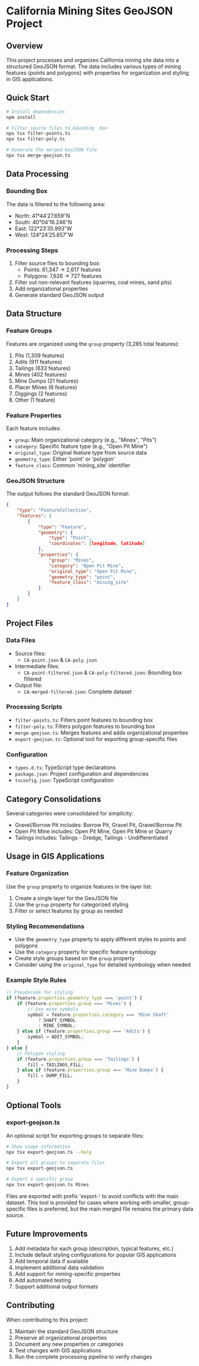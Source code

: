 # California Mining Sites GeoJSON Project

## Overview
This project processes and organizes California mining site data into a structured GeoJSON format. The data includes various types of mining features (points and polygons) with properties for organization and styling in GIS applications.

## Quick Start
```bash
# Install dependencies
npm install

# Filter source files to bounding  box
npx tsx filter-points.ts
npx tsx filter-poly.ts

# Generate the merged GeoJSON file
npx tsx merge-geojson.ts
```

## Data Processing

### Bounding Box
The data is filtered to the following area:
- North: 41°44′27.659″N
- South: 40°04′16.246″N
- East: 122°23′35.993″W
- West: 124°24′25.857″W

### Processing Steps
1. Filter source files to bounding box:
   - Points: 61,347 → 2,617 features
   - Polygons: 7,626 → 727 features
2. Filter out non-relevant features (quarries, coal mines, sand pits)
3. Add organizational properties
4. Generate standard GeoJSON output

## Data Structure

### Feature Groups
Features are organized using the `group` property (3,285 total features):
1. Pits (1,309 features)
2. Adits (911 features)
3. Tailings (633 features)
4. Mines (402 features)
5. Mine Dumps (21 features)
6. Placer Mines (6 features)
7. Diggings (2 features)
8. Other (1 feature)

### Feature Properties
Each feature includes:
- `group`: Main organizational category (e.g., "Mines", "Pits")
- `category`: Specific feature type (e.g., "Open Pit Mine")
- `original_type`: Original feature type from source data
- `geometry_type`: Either 'point' or 'polygon'
- `feature_class`: Common 'mining_site' identifier

### GeoJSON Structure
The output follows the standard GeoJSON format:
```json
{
    "type": "FeatureCollection",
    "features": [
        {
            "type": "Feature",
            "geometry": {
                "type": "Point",
                "coordinates": [longitude, latitude]
            },
            "properties": {
                "group": "Mines",
                "category": "Open Pit Mine",
                "original_type": "Open Pit Mine",
                "geometry_type": "point",
                "feature_class": "mining_site"
            }
        }
    ]
}
```

## Project Files

### Data Files
- Source files:
  - `CA-point.json` & `CA-poly.json`
- Intermediate files:
  - `CA-point-filtered.json` & `CA-poly-filtered.json`: Bounding box filtered
- Output file:
  - `CA-merged-filtered.json`: Complete dataset

### Processing Scripts
- `filter-points.ts`: Filters point features to bounding box
- `filter-poly.ts`: Filters polygon features to bounding box
- `merge-geojson.ts`: Merges features and adds organizational properties
- `export-geojson.ts`: Optional tool for exporting group-specific files

### Configuration
- `types.d.ts`: TypeScript type declarations
- `package.json`: Project configuration and dependencies
- `tsconfig.json`: TypeScript configuration

## Category Consolidations
Several categories were consolidated for simplicity:
- Gravel/Borrow Pit includes: Borrow Pit, Gravel Pit, Gravel/Borrow Pit
- Open Pit Mine includes: Open Pit Mine, Open Pit Mine or Quarry
- Tailings includes: Tailings - Dredge, Tailings - Undifferentiated

## Usage in GIS Applications

### Feature Organization
Use the `group` property to organize features in the layer list:
1. Create a single layer for the GeoJSON file
2. Use the `group` property for categorized styling
3. Filter or select features by group as needed

### Styling Recommendations
- Use the `geometry_type` property to apply different styles to points and polygons
- Use the `category` property for specific feature symbology
- Create style groups based on the `group` property
- Consider using the `original_type` for detailed symbology when needed

### Example Style Rules
```javascript
// Pseudocode for styling
if (feature.properties.geometry_type === 'point') {
    if (feature.properties.group === 'Mines') {
        // Use mine symbols
        symbol = feature.properties.category === 'Mine Shaft' 
            ? SHAFT_SYMBOL 
            : MINE_SYMBOL;
    } else if (feature.properties.group === 'Adits') {
        symbol = ADIT_SYMBOL;
    }
} else {
    // Polygon styling
    if (feature.properties.group === 'Tailings') {
        fill = TAILINGS_FILL;
    } else if (feature.properties.group === 'Mine Dumps') {
        fill = DUMP_FILL;
    }
}
```

## Optional Tools

### export-geojson.ts
An optional script for exporting groups to separate files:
```bash
# Show usage information
npx tsx export-geojson.ts --help

# Export all groups to separate files
npx tsx export-geojson.ts

# Export a specific group
npx tsx export-geojson.ts Mines
```

Files are exported with prefix 'export-' to avoid conflicts with the main dataset. This tool is provided for cases where working with smaller, group-specific files is preferred, but the main merged file remains the primary data source.

## Future Improvements
1. Add metadata for each group (description, typical features, etc.)
2. Include default styling configurations for popular GIS applications
3. Add temporal data if available
4. Implement additional data validation
5. Add support for mining-specific properties
6. Add automated testing
7. Support additional output formats

## Contributing
When contributing to this project:
1. Maintain the standard GeoJSON structure
2. Preserve all organizational properties
3. Document any new properties or categories
4. Test changes with GIS applications
5. Run the complete processing pipeline to verify changes
